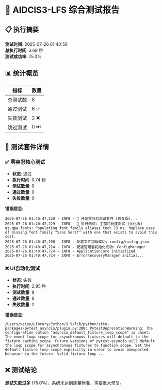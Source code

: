 # 🎯 AIDCIS3-LFS 综合测试报告

## 📋 执行摘要

**测试时间**: 2025-07-26 01:40:50  
**总执行时间**: 3.69 秒  
**测试成功率**: 75.0%

## 📊 统计概览

| 指标 | 数量 |
|------|------|
| 总测试数 | 8 |
| 通过测试 | 6 ✅ |
| 失败测试 | 2 ❌ |
| 跳过测试 | 0 ⏭️ |

## 🧪 测试套件详情

### ✅ 零容忍核心测试

- **状态**: 通过
- **执行时间**: 0.74 秒
- **测试数量**: 0
- **通过数量**: 0
- **失败数量**: 0

**错误信息**:
```
2025-07-26 01:40:47,228 - INFO - 🚀 开始零容忍测试套件 (修复版)...
2025-07-26 01:40:47,229 - INFO - 🧪 执行测试: 主窗口创建测试 (优化版)
qt.qpa.fonts: Populating font family aliases took 73 ms. Replace uses of missing font family "Sans Serif" with one that exists to avoid this cost. 
2025-07-26 01:40:47,708 - INFO - 配置文件加载成功: config/config.json
2025-07-26 01:40:47,724 - INFO - 配置管理器初始化成功: ConfigManager
2025-07-26 01:40:47,724 - INFO - ApplicationCore initialized
2025-07-26 01:40:47,724 - INFO - ErrorRecoveryManager initial...
```

### ❌ UI自动化测试

- **状态**: 失败
- **执行时间**: 2.95 秒
- **测试数量**: 8
- **通过数量**: 6
- **失败数量**: 2

**错误信息**:
```
/Users/vsiyo/Library/Python/3.9/lib/python/site-packages/pytest_asyncio/plugin.py:208: PytestDeprecationWarning: The configuration option "asyncio_default_fixture_loop_scope" is unset.
The event loop scope for asynchronous fixtures will default to the fixture caching scope. Future versions of pytest-asyncio will default the loop scope for asynchronous fixtures to function scope. Set the default fixture loop scope explicitly in order to avoid unexpected behavior in the future. Valid fixture loop ...
```

## ❌ 测试结论

**测试失败过多** (75.0%)，系统未达到质量标准，需要重大修复。

